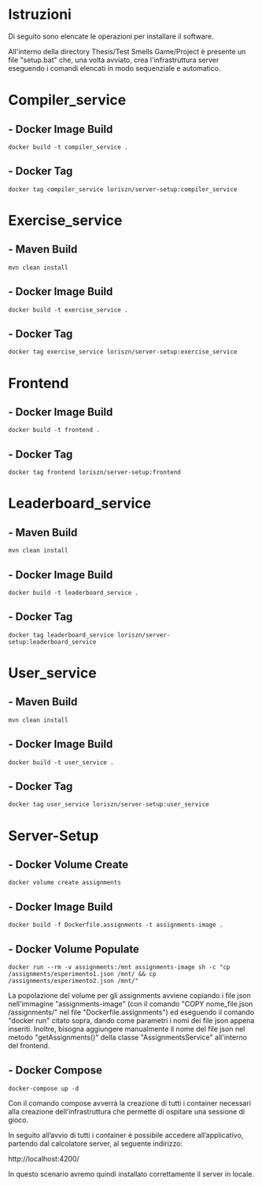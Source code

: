 # Istruzioni

Di seguito sono elencate le operazioni per installare il software.

All'interno della directory Thesis/Test Smells Game/Project è presente un file "setup.bat" che, una volta avviato, crea l'infrastruttura server eseguendo i comandi elencati in modo sequenziale e automatico.

# Compiler_service

## - Docker Image Build 
```
docker build -t compiler_service .
```
## - Docker Tag
```
docker tag compiler_service loriszn/server-setup:compiler_service
```


# Exercise_service

## - Maven Build
```
mvn clean install
```
## - Docker Image Build
```
docker build -t exercise_service .
```
## - Docker Tag
```
docker tag exercise_service loriszn/server-setup:exercise_service
```


# Frontend 

## - Docker Image Build 
```
docker build -t frontend .
```
## - Docker Tag
```
docker tag frontend loriszn/server-setup:frontend
```


# Leaderboard_service

## - Maven Build
```
mvn clean install
```
## - Docker Image Build
```
docker build -t leaderboard_service .
```
## - Docker Tag
```
docker tag leaderboard_service loriszn/server-setup:leaderboard_service
```


# User_service

## - Maven Build
```
mvn clean install
```
## - Docker Image Build 
```
docker build -t user_service .
```
## - Docker Tag
```
docker tag user_service loriszn/server-setup:user_service
```


# Server-Setup

## - Docker Volume Create
```
docker volume create assignments
```
## - Docker Image Build 
```
docker build -f Dockerfile.assignments -t assignments-image .
```
## - Docker Volume Populate

```
docker run --rm -v assignments:/mnt assignments-image sh -c "cp /assignments/esperimento1.json /mnt/ && cp /assignments/esperimento2.json /mnt/" 
```

La popolazione del volume per gli assignments avviene copiando i file json nell'immagine "assignments-image" (con il comando "COPY nome_file.json /assignments/" nel file "Dockerfile.assignments") ed eseguendo il comando "docker run" citato sopra, dando come parametri i nomi dei file json appena inseriti. Inoltre, bisogna aggiungere manualmente il nome del file json nel metodo "getAssignments()" della classe "AssignmentsService" all'interno del frontend.

## - Docker Compose
```
docker-compose up -d
```


Con il comando compose avverrà la creazione di tutti i container necessari alla creazione dell’infrastruttura che permette di ospitare una sessione di gioco.

In seguito all’avvio di tutti i container è possibile accedere all’applicativo, partendo dal calcolatore server, al seguente indirizzo:

http://localhost:4200/

In questo scenario avremo quindi installato correttamente il server in locale. 
